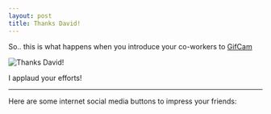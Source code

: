 ```yaml
---
layout: post
title: Thanks David!
---
```



So.. this is what happens when you introduce your co-workers to [GifCam](http://blog.bahraniapps.com/gifcam/ "GifCam")

<img style="display: block; margin-left: auto; margin-right: auto;" src="{{ site.baseurl }}/images/moveit.gif" alt="Thanks David!">

I applaud your efforts!

---
Here are some internet social media buttons to impress your friends: 

